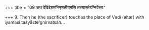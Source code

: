 +++
title = "09 अथ वेदिदेशमभिमृशतीयमसि तस्यास्तेऽग्निर्वत्सः"

+++
9. Then he (the sacrificer) touches the place of Vedi (altar) with iyamasi tasyāste'gnirvatsah...  
